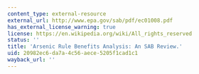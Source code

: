 ```yaml
---
content_type: external-resource
external_url: http://www.epa.gov/sab/pdf/ec01008.pdf
has_external_license_warning: true
license: https://en.wikipedia.org/wiki/All_rights_reserved
status: ''
title: 'Arsenic Rule Benefits Analysis: An SAB Review.'
uid: 20982ec6-da7a-4c56-aece-5205f1cad1c1
wayback_url: ''
---
```

